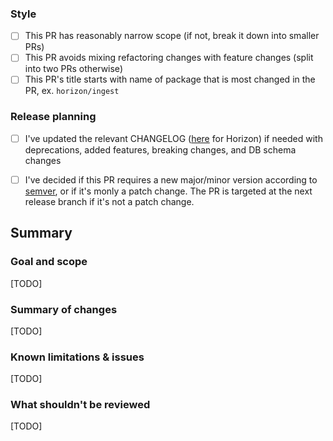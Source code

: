 ### Style

* [ ] This PR has reasonably narrow scope (if not, break it down into smaller PRs)
* [ ] This PR avoids mixing refactoring changes with feature changes (split into two PRs otherwise)
* [ ] This PR's title starts with name of package that is most changed in the PR, ex. `horizon/ingest` 

### Release planning

* [ ] I've updated the relevant CHANGELOG ([here](services/horizon/CHANGELOG.md) for Horizon) if needed with deprecations, added features, breaking changes, and DB schema changes
* [ ] I've decided if this PR requires a new major/minor version according to [semver](https://semver.org/), or if it's monly a patch change. The PR is targeted at the next release branch if it's not a patch change.


## Summary

### Goal and scope

[TODO]

### Summary of changes

[TODO]

### Known limitations & issues

[TODO]

### What shouldn't be reviewed

[TODO]
